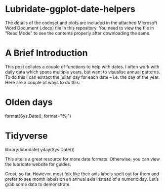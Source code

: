 # Lubridate-ggplot-date-helpers

The details of the codeset and plots are included in the attached Microsoft Word Document (.docx) file in this repository. 
You need to view the file in "Read Mode" to see the contents properly after downloading the same.

A Brief Introduction
=====================
This post collates a couple of functions to help with dates. I often work with daily data which spans multiple years, but want to visualise annual patterns. To do this I can extract the julian day for each date – i.e. the day of the year. Here are a couple of ways to do this:

# Olden days
format(Sys.Date(), format="%j")

# Tidyverse
library(lubridate)
yday(Sys.Date())

This site is a great resource for more date formats. Otherwise, you can view the lubridate website for guides.

Great, so far. However, most folk like their axis labels spelt out for them and prefer to see month labels on an annual axis instead of a numeric day. Let’s grab some data to demonstrate. 
